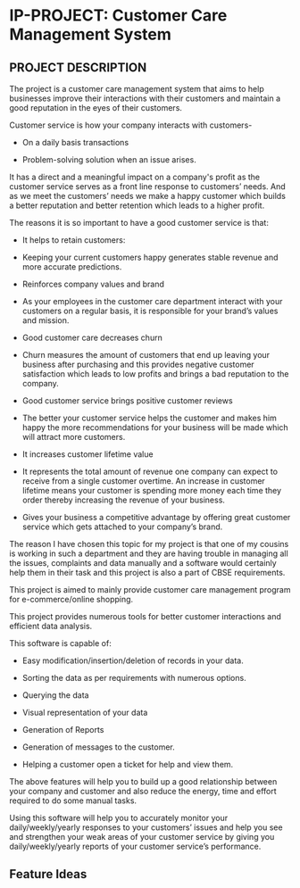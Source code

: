 # IP-PROJECT: **Customer Care Management System**
## PROJECT DESCRIPTION
The project is a customer care management system that aims to help businesses improve their interactions with their customers and maintain a good reputation in the eyes of their customers.

  

Customer service is how your company interacts with customers-

-   On a daily basis transactions
    
-   Problem-solving solution when an issue arises.
    

  

It has a direct and a meaningful impact on a company's profit as the customer service serves as a front line response to customers’ needs. And as we meet the customers’ needs we make a happy customer which builds a better reputation and better retention which leads to a higher profit.

The reasons it is so important to have a good customer service is that:

-   It helps to retain customers:
    

-   Keeping your current customers happy generates stable revenue and more accurate predictions.
    

-   Reinforces company values and brand
    

-   As your employees in the customer care department interact with your customers on a regular basis, it is responsible for your brand’s values and mission.
    

-   Good customer care decreases churn
    

-   Churn measures the amount of customers that end up leaving your business after purchasing and this provides negative customer satisfaction which leads to low profits and brings a bad reputation to the company.
    

-   Good customer service brings positive customer reviews
    

-   The better your customer service helps the customer and makes him happy the more recommendations for your business will be made which will attract more customers.
    

-   It increases customer lifetime value
    

-   It represents the total amount of revenue one company can expect to receive from a single customer overtime. An increase in customer lifetime means your customer is spending more money each time they order thereby increasing the revenue of your business.
    

-   Gives your business a competitive advantage by offering great customer service which gets attached to your company’s brand.
    

  

The reason I have chosen this topic for my project is that one of my cousins is working in such a department and they are having trouble in managing all the issues, complaints and data manually and a software would certainly help them in their task and this project is also a part of CBSE requirements.

  

This project is aimed to mainly provide customer care management program for e-commerce/online shopping.

  

This project provides numerous tools for better customer interactions and efficient data analysis.

This software is capable of:

-   Easy modification/insertion/deletion of records in your data.
    
-   Sorting the data as per requirements with numerous options.
    
-   Querying the data
    
-   Visual representation of your data
    
-   Generation of Reports
    
-   Generation of messages to the customer.
    
-   Helping a customer open a ticket for help and view them.
    

The above features will help you to build up a good relationship between your company and customer and also reduce the energy, time and effort required to do some manual tasks.

Using this software will help you to accurately monitor your daily/weekly/yearly responses to your customers’ issues and help you see and strengthen your weak areas of your customer service by giving you daily/weekly/yearly reports of your customer service’s performance.

## Feature Ideas
